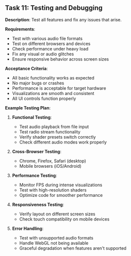 ## Task 11: Testing and Debugging

**Description**: Test all features and fix any issues that arise.

**Requirements**:
- Test with various audio file formats
- Test on different browsers and devices
- Check performance under heavy load
- Fix any visual or audio glitches
- Ensure responsive behavior across screen sizes

**Acceptance Criteria**:
- All basic functionality works as expected
- No major bugs or crashes
- Performance is acceptable for target hardware
- Visualizations are smooth and consistent
- All UI controls function properly

**Example Testing Plan**:
1. **Functional Testing**:
   - Test audio playback from file input
   - Test radio stream functionality
   - Verify shader presets switch correctly
   - Check different audio modes work properly

2. **Cross-Browser Testing**:
   - Chrome, Firefox, Safari (desktop)
   - Mobile browsers (iOS/Android)

3. **Performance Testing**:
   - Monitor FPS during intense visualizations
   - Test with high-resolution shaders
   - Optimize code for smoother performance

4. **Responsiveness Testing**:
   - Verify layout on different screen sizes
   - Check touch compatibility on mobile devices

5. **Error Handling**:
   - Test with unsupported audio formats
   - Handle WebGL not being available
   - Graceful degradation when features aren't supported

